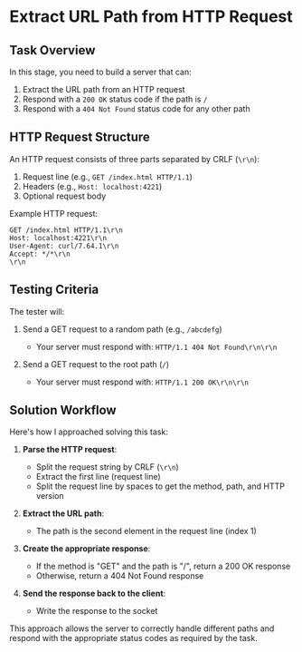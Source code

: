 # Extract URL Path from HTTP Request

## Task Overview
In this stage, you need to build a server that can:
1. Extract the URL path from an HTTP request
2. Respond with a `200 OK` status code if the path is `/`
3. Respond with a `404 Not Found` status code for any other path

## HTTP Request Structure
An HTTP request consists of three parts separated by CRLF (`\r\n`):
1. Request line (e.g., `GET /index.html HTTP/1.1`)
2. Headers (e.g., `Host: localhost:4221`)
3. Optional request body

Example HTTP request:
```
GET /index.html HTTP/1.1\r\n
Host: localhost:4221\r\n
User-Agent: curl/7.64.1\r\n
Accept: */*\r\n
\r\n
```

## Testing Criteria
The tester will:
1. Send a GET request to a random path (e.g., `/abcdefg`)
   - Your server must respond with: `HTTP/1.1 404 Not Found\r\n\r\n`

2. Send a GET request to the root path (`/`)
   - Your server must respond with: `HTTP/1.1 200 OK\r\n\r\n`

## Solution Workflow

Here's how I approached solving this task:

1. **Parse the HTTP request**:
   - Split the request string by CRLF (`\r\n`)
   - Extract the first line (request line)
   - Split the request line by spaces to get the method, path, and HTTP version

2. **Extract the URL path**:
   - The path is the second element in the request line (index 1)

3. **Create the appropriate response**:
   - If the method is "GET" and the path is "/", return a 200 OK response
   - Otherwise, return a 404 Not Found response

4. **Send the response back to the client**:
   - Write the response to the socket

This approach allows the server to correctly handle different paths and respond with the appropriate status codes as required by the task.